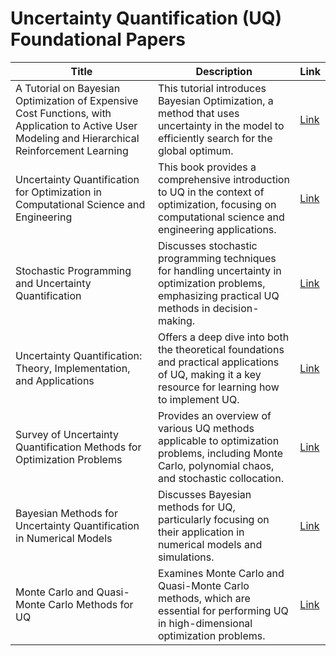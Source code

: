 # Uncertainty Quantification (UQ) Foundational Papers

| **Title**                                                                 | **Description**                                                                                                                                   | **Link**                                                |
|---------------------------------------------------------------------------|---------------------------------------------------------------------------------------------------------------------------------------------------|---------------------------------------------------------|
| A Tutorial on Bayesian Optimization of Expensive Cost Functions, with Application to Active User Modeling and Hierarchical Reinforcement Learning | This tutorial introduces Bayesian Optimization, a method that uses uncertainty in the model to efficiently search for the global optimum.           | [Link](https://arxiv.org/abs/1012.2599)                 |
| Uncertainty Quantification for Optimization in Computational Science and Engineering | This book provides a comprehensive introduction to UQ in the context of optimization, focusing on computational science and engineering applications. | [Link](https://epubs.siam.org/doi/book/10.1137/1.9781611973911) |
| Stochastic Programming and Uncertainty Quantification                    | Discusses stochastic programming techniques for handling uncertainty in optimization problems, emphasizing practical UQ methods in decision-making.   | [Link](https://link.springer.com/book/10.1007/978-3-030-01003-0) |
| Uncertainty Quantification: Theory, Implementation, and Applications     | Offers a deep dive into both the theoretical foundations and practical applications of UQ, making it a key resource for learning how to implement UQ. | [Link](https://www.cambridge.org/core/books/uncertainty-quantification/5B7F1FE7466B11C8ED6DEACDD7AF8A2B) |
| Survey of Uncertainty Quantification Methods for Optimization Problems   | Provides an overview of various UQ methods applicable to optimization problems, including Monte Carlo, polynomial chaos, and stochastic collocation.  | [Link](https://arc.aiaa.org/doi/abs/10.2514/1.40655)    |
| Bayesian Methods for Uncertainty Quantification in Numerical Models      | Discusses Bayesian methods for UQ, particularly focusing on their application in numerical models and simulations.                                    | [Link](https://www.cambridge.org/core/journals/journal-of-the-royal-statistical-society-series-b-statistical-methodology/article/bayesian-methods-for-calibration-of-computer-models/5E857301C1E2A50C318D5C7D8C3DCA82) |
| Monte Carlo and Quasi-Monte Carlo Methods for UQ                         | Examines Monte Carlo and Quasi-Monte Carlo methods, which are essential for performing UQ in high-dimensional optimization problems.                   | [Link](https://link.springer.com/book/10.1007/978-3-642-03224-6) |

